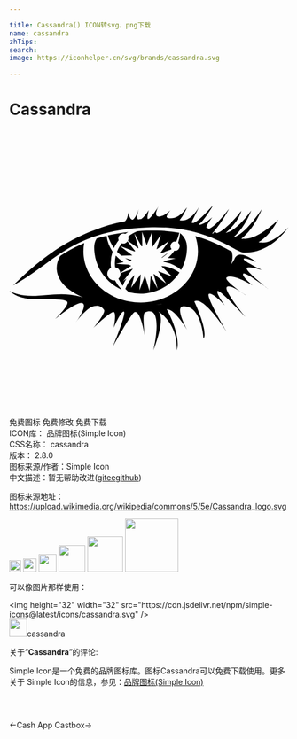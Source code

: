 ```yaml
---

title: Cassandra() ICON转svg、png下载
name: cassandra
zhTips: 
search: 
image: https://iconhelper.cn/svg/brands/cassandra.svg

---
```


# Cassandra  <small style="font-size: 60%;font-weight: 100"></small>

<div id="svg" class="svg-wrap">
<svg role="img" viewBox="0 0 24 24" xmlns="http://www.w3.org/2000/svg"><title>Cassandra icon</title><path d="M17.51 6.535c-.002.003-.247.256-.387.408-.366.397-.92.975-1.312 1.12h-.004c-.052-.018-.103-.035-.159-.05l.704-1.425-.008.012c-.022.043-.719 1.415-1.666 1.218l-.002.002c-.014-.003-.026.002-.04-.002.455-.58.63-1.113.63-1.113s-.756 1.213-1.69.885a.075.075 0 0 1-.049-.047.153.153 0 0 1 0-.08c.01-.041.04-.092.067-.14.095-.176.256-.368.256-.368s-.156.152-.366.295l-.002.002c-.157.107-.345.208-.52.236a.512.512 0 0 1-.167 0c-.214-.037-.208-.25-.149-.455v-.002c.06-.204.174-.4.174-.4s-.19.298-.398.588c-.16.223-.311.396-.416.474l-.12.004c-.063-.176.1-.756.1-.76a4.983 4.983 0 0 1-.314.446 1.73 1.73 0 0 1-.34.336h-.027c-.082.007-.16.02-.239.031a.208.208 0 0 1-.064-.125c-.042-.268.123-.756.125-.762-.002.006-.09.26-.21.502v.004c-.032.067-.07.12-.107.178-.086.136-.176.244-.261.219-.127-.038-.202-.202-.246-.356-.044-.154-.057-.299-.057-.299s-.031.251-.117.485a.799.799 0 0 1-.145.265c-.024.027-.057.036-.086.055a12.55 12.55 0 0 0-2.617.764c-.223.082-.446.158-.674.256-.75.32-1.529.726-2.343 1.248a21.33 21.33 0 0 0-2.56 1.945c-.448.393-.906.82-1.376 1.29 3.558-1.917 4.97-4.743 11.633-4.995 5.044-.191 7.4 2.137 8.178 2.17 1.956.083 3.257-1.4 3.672-1.946.112-.142.179-.237.183-.244-.01.011-.328.373-.781.721l-.006.004c-.46.351-1.05.68-1.576.6h-.002c-.068-.01-.138-.007-.203-.032.743-.434 1.236-1.19 1.482-1.595.076-.125.233-.36.233-.36S21.395 9.53 20.094 9.41l-.002.002c-.051-.005-.105.007-.155-.004.567-.446.985-1.044 1.278-1.55v-.003h.002c.317-.548.482-.985.484-.992-.005.008-.326.498-.766 1.037l-.01.01c-.44.54-.998 1.121-1.464 1.299-.07.026-.14.066-.205.072 1.085-.959 1.539-2.322 1.539-2.322s-1.097 1.595-2.026 1.889c-.056.017-.114.047-.17.054.568-.512.869-.92 1.057-1.24V7.66c.238-.404.281-.65.281-.65l-.004.004a9.379 9.379 0 0 1-.271.334l-.016.017c-.255.3-.645.733-1.045 1.078l-.005.004a4.147 4.147 0 0 1-.32.248c-.03.021-.06.046-.089.065a1.7 1.7 0 0 1-.273.138c-.022.01-.044.022-.065.03-.068-.045-.132-.092-.205-.135-.046.06-.096.117-.142.176H17.5c-.02-.006-.044-.006-.063-.016.858-.934 1.44-2.119 1.44-2.119l-.004.004c-.008.01-1.193 1.61-1.73 1.71-.07-.035-.14-.07-.215-.103a.5.5 0 0 1 .044-.162c.122-.284.465-.717.465-.717s-.093.07-.123.096a4.25 4.25 0 0 1-.304.238c-.056.04-.114.072-.172.108-.064.04-.127.076-.188.105a.71.71 0 0 1-.263.086c-.043 0-.082-.005-.11-.027.453-.277 1.228-1.628 1.233-1.637zm-4.79 2.166a15.081 15.081 0 0 0-.913.006c-.286.01-.55.033-.817.053l-.002.002c-.28.123-.547.268-.783.459a.427.427 0 0 1 .035.168.431.431 0 0 1-.047.19l.885.642.022-.014-.36-1.264.623 1.114c.02-.008.042-.014.063-.02l-.02-1.236.397 1.162.476-1.149.018 1.268c.004.002.007.006.012.008l.712-1.006-.363 1.219.008.01 1.041-.692-.758 1.05v.007l.95-.34c.013-.017.03-.03.042-.047a.394.394 0 0 1 .395-.63c.119-.245.209-.504.268-.77a13.15 13.15 0 0 0-1.883-.19zm-2.507.133l-.02.002c-.308.036-.606.078-.892.125-.287.047-.562.1-.824.16l-.014.002c.115.388.294.756.531 1.08.108-.239.244-.461.402-.662a.436.436 0 0 1 .569-.557c.077-.058.166-.099.248-.15zm4.46.092a3.183 3.183 0 0 1-.163.826.394.394 0 0 1-.328.68 3.171 3.171 0 0 1-.55.63l.661.034-.994.236c-.026.018-.046.042-.072.059a3.194 3.194 0 0 1 1.537.691c.32-.574.504-1.235.504-1.94 0-.535-.237-.928-.594-1.216zm-6.318.226c-.296.07-.58.147-.85.23a1.462 1.462 0 0 0-.212.76c0 1.622.968 3.016 2.357 3.64l.002-.012a3.197 3.197 0 0 1-.58-.79.572.572 0 0 1-.336-1.078 3.18 3.18 0 0 1 .139-1.39 3.16 3.16 0 0 1-.52-1.36zm7.631.026c.14.41.225.842.225 1.293 0 2.44-2.203 4.418-4.92 4.418s-4.92-1.979-4.92-4.418c0-.236.023-.468.063-.694-.777.327-1.45.706-2.075 1.112-.214.388-.318.793-.283 1.2.085.985.951 1.807 2.274 2.364l-.256-.068c-2.29-.646-4.107.503-6.094-.494.46.364.984.717 2.498.722.513.002 2.158-.08 2.461.186.303.265-1.021 1.514-1.021 1.514s2.24-1.897 2.458-1.25c.137.402-.642 1.476-.642 1.476s.783-1.06 1.363-1.287c.4-.156.735-.136 1.022.266.19.265-.909 1.552-.909 1.552s1.476-1.439 1.74-1.363c.266.076 0 1.363 0 1.363s.545-1.306.835-1.402c.397-.133-.909 3.03-.909 3.03s1.595-2.925 1.893-2.991c.51-.114.852 2.043.852 2.043s-.249-1.885.02-2.006c1.694-.767.718 3.256.718 3.256s1.109-2.73.428-3.336C14.605 16.856 14.385 19 14.385 19s.472-1.02-.854-3.53c.72-.037 1.8 1.864 1.8 1.864s-1.173-2.081-.378-2.12c1.58-.074 1.74 2.765 1.74 2.765s.474-.398-.795-3.18c.808-.518 2.764 2.574 2.764 2.574s-1.804-3.017-1.514-3.219c.29-.202 1.35.96 1.35.96s-.808-1.11-.594-1.223c.215-.114 2.362 2.207 2.362 2.207s-1.895-2.271-1.567-2.55c.328-.277 1.717.784 1.717.784s-2.134-1.4-1.717-1.617c.58-.301 2.235.72 2.235.72s-.996-.82-.832-1.02c.164-.203 2.119 1.286 2.119 1.286s-1.728-1.364-1.817-1.705c-.088-.34 1.362.115 1.362.115s-1.602-.744-1.627-.959c-.026-.214 1.06.239 1.06.239s-1.49-1.224-1.855-.227c-.084.159-.187.3-.283.45.093-.27.135-.543.11-.82a1.87 1.87 0 0 0-.052-.28c-.683-.367-1.701-.933-3.133-1.336zm-5.83.455a.427.427 0 0 1-.508.164c-.054.073-.1.152-.148.23l1.277.471c.011-.014.02-.03.032-.043zm-.658.396c-.094.155-.18.316-.244.489.12.128.26.235.396.343l.922-.029.002-.004zm4.186.541l-.606.463.053.002c.201-.132.383-.29.553-.465zm-4.534.291c-.002.012-.007.023-.01.035a2.88 2.88 0 0 0-.048.958.567.567 0 0 1 .451.474l.937-.601c-.085-.03-.17-.06-.251-.096l-1.051-.076.638-.139a3.198 3.198 0 0 1-.666-.555zm.793.211c.138.086.28.16.43.223l.115-.024c0-.019.005-.037.006-.056zm3.12.68l.916.9-1.198-.466.703 1.078-1.072-.832-.012.006.346 1.279-.596-1.135-.097 1.33-.403-1.326-.47 1.262.113-1.36-.016-.007-.812 1.152.297-1.11a3.298 3.298 0 0 0-.793 1.19c.095.102.196.198.302.289a3.984 3.984 0 0 0 4.352-1.688 3.398 3.398 0 0 0-1.26-.539zm-2.436.223l-1.078.39c.001.018.01.033.01.051a.57.57 0 0 1-.184.42c.102.217.228.423.375.615a3.2 3.2 0 0 1 .32-.635l-.295.239zm3.633 2.79c-.186.049-.37.097-.56.137.192-.04.374-.09.56-.136zM13.172 15c-.114.02-.225.046-.34.063-.202.029-.391.042-.586.062.315-.033.624-.074.926-.125zm-1.35.17c-.11.008-.215.007-.324.012.11-.007.214-.003.324-.012z"/></svg>
</div>
<detail full-name='cassandra'></detail>

<div class="detail-page">
<p>
<span><span class="badge-success badge">免费图标</span> <span class="badge-success badge">免费修改</span>  <span class="badge-success badge">免费下载</span> </span>
<br/>
<span>
ICON库：
<span class="badge-secondary badge">品牌图标(Simple Icon)</span> 
</span>
<br/>
<span>
CSS名称：
<span class="badge-secondary badge">cassandra</span> 
</span>

<br/>
<span>
版本：
<span class="badge-secondary badge">2.8.0</span> 
</span>
<br/>
<span>图标来源/作者：<span class="badge-light badge">Simple Icon</span></span> 
<br/>
<span class="zh-detail">中文描述：暂无<span class="help-link"><span>帮助改进</span>(<a href="https://gitee.com/liuwave/icon-helper/edit/master/json/brands/cassandra.json" target="_blank" rel="noopener noreferrer">gitee</a><a href="https://github.com/liuwave/icon-helper/edit/master/json/brands/cassandra.json" target="_blank" rel="noopener noreferrer">github</a></span>)</span><br/>
</p>
</div><div class="description description alert alert-light"><p>图标来源地址：<a href="https://upload.wikimedia.org/wikipedia/commons/5/5e/Cassandra_logo.svg" target="_blank" rel="noopener noreferrer">https://upload.wikimedia.org/wikipedia/commons/5/5e/Cassandra_logo.svg</a></p></div>
<div class="alert alert-dark">
<img height="21" width="21" src="https://cdn.jsdelivr.net/npm/simple-icons@latest/icons/cassandra.svg" />
<img height="24" width="24" src="https://cdn.jsdelivr.net/npm/simple-icons@latest/icons/cassandra.svg" />
<img height="32" width="32" src="https://cdn.jsdelivr.net/npm/simple-icons@latest/icons/cassandra.svg" />
<img height="48" width="48" src="https://cdn.jsdelivr.net/npm/simple-icons@latest/icons/cassandra.svg" />
<img height="64" width="64" src="https://cdn.jsdelivr.net/npm/simple-icons@latest/icons/cassandra.svg" />
<img height="96" width="96" src="https://cdn.jsdelivr.net/npm/simple-icons@latest/icons/cassandra.svg" />

</div>
<div>
  <p>可以像图片那样使用：    
  </p>
  <div class="alert alert-primary" style="font-size: 14px">
    &lt;img height="32" width="32" src="https://cdn.jsdelivr.net/npm/simple-icons@latest/icons/cassandra.svg" /&gt;
    <copy-btn content='<img height="32" width="32" src="https://cdn.jsdelivr.net/npm/simple-icons@latest/icons/cassandra.svg" />'></copy-btn>
  </div>
  <div class="alert alert-secondary">
    <img height="32" width="32" src="https://cdn.jsdelivr.net/npm/simple-icons@latest/icons/cassandra.svg" />cassandra
    <copy-btn content="cassandra" btn-title="复制图标名称"></copy-btn>
  </div>
</div>
<div class="icon-detail__container">
<p>关于“<b>Cassandra</b>”的评论:</p>
</div>
<Vssue title="关于“Cassandra”的评论" />
<div><p>Simple Icon是一个免费的品牌图标库。图标Cassandra可以免费下载使用。更多关于  Simple Icon的信息，参见：<a target="_blank" href="https://iconhelper.cn/brands.html">品牌图标(Simple Icon)</a>
</p></div>


<div style="padding:2rem 0 " class="page-nav"><p class="inner"><span class="prev">←<router-link to="/icon/cash-app.html">Cash App</router-link></span> <span class="next"><router-link to="/icon/castbox.html">Castbox</router-link>→</span></p></div>
